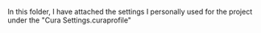 In this folder, I have attached the settings I personally used for the project under the "Cura Settings.curaprofile"
